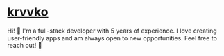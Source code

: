 # [krvvko](https://github.com/krvvko)

Hi! 👋 I'm a full-stack developer with 5 years of experience. I love creating user-friendly apps and am always open to new opportunities. Feel free to reach out! 🚀
